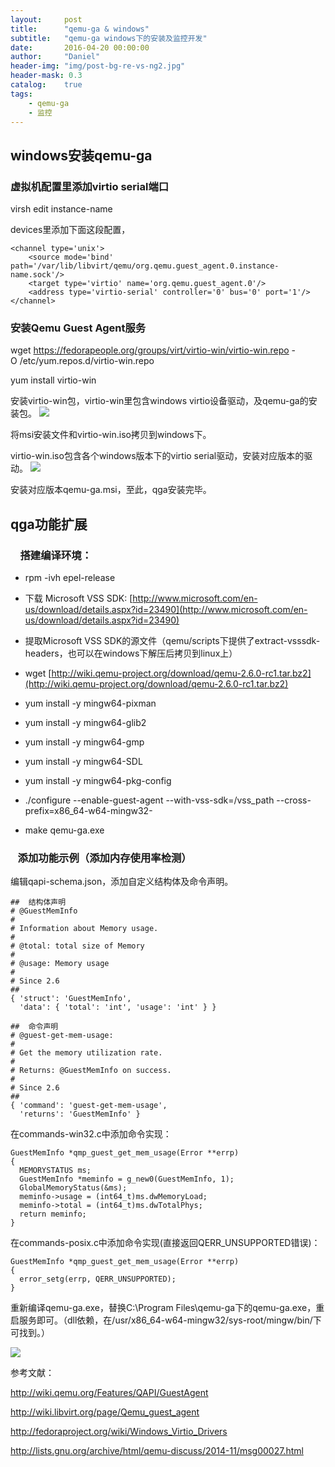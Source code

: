 ```yaml
---
layout:     post
title:      "qemu-ga & windows"
subtitle:   "qemu-ga windows下的安装及监控开发"
date:       2016-04-20 00:00:00
author:     "Daniel"
header-img: "img/post-bg-re-vs-ng2.jpg"
header-mask: 0.3
catalog:    true
tags:
    - qemu-ga
    - 监控
---
```


## windows安装qemu-ga

### 虚拟机配置里添加virtio serial端口

virsh edit instance-name

devices里添加下面这段配置，

	<channel type='unix'>
		<source mode='bind' path='/var/lib/libvirt/qemu/org.qemu.guest_agent.0.instance-name.sock'/>
		<target type='virtio' name='org.qemu.guest_agent.0'/>
		<address type='virtio-serial' controller='0' bus='0' port='1'/>
	</channel>

### 安装Qemu Guest Agent服务

wget https://fedorapeople.org/groups/virt/virtio-win/virtio-win.repo -O /etc/yum.repos.d/virtio-win.repo

yum install virtio-win

安装virtio-win包，virtio-win里包含windows virtio设备驱动，及qemu-ga的安装包。
![](http://danielfresh.github.io/img/virtio-iso.jpg)

将msi安装文件和virtio-win.iso拷贝到windows下。

virtio-win.iso包含各个windows版本下的virtio serial驱动，安装对应版本的驱动。
![](http://danielfresh.github.io/img/win-dev.jpg)

安装对应版本qemu-ga.msi，至此，qga安装完毕。



## qga功能扩展

###     搭建编译环境：

- rpm -ivh epel-release

- 下载 Microsoft VSS SDK: [http://www.microsoft.com/en-us/download/details.aspx?id=23490](http://www.microsoft.com/en-us/download/details.aspx?id=23490)

- 提取Microsoft VSS SDK的源文件（qemu/scripts下提供了extract-vsssdk-headers，也可以在windows下解压后拷贝到linux上）

- wget [http://wiki.qemu-project.org/download/qemu-2.6.0-rc1.tar.bz2](http://wiki.qemu-project.org/download/qemu-2.6.0-rc1.tar.bz2)

- yum install -y mingw64-pixman

- yum install -y mingw64-glib2

- yum install -y mingw64-gmp

- yum install -y mingw64-SDL

- yum install -y mingw64-pkg-config

- ./configure --enable-guest-agent --with-vss-sdk=/vss_path --cross-prefix=x86_64-w64-mingw32-

- make qemu-ga.exe

###    添加功能示例（添加内存使用率检测）    

编辑qapi-schema.json，添加自定义结构体及命令声明。

	##  结构体声明
	# @GuestMemInfo
	#
	# Information about Memory usage.
	#
	# @total: total size of Memory
	#
	# @usage: Memory usage
	#
	# Since 2.6
	##
	{ 'struct': 'GuestMemInfo',
	  'data': { 'total': 'int', 'usage': 'int' } }
	          
	##  命令声明
	# @guest-get-mem-usage:
	#
	# Get the memory utilization rate.
	#
	# Returns: @GuestMemInfo on success.
	#
	# Since 2.6
	##
	{ 'command': 'guest-get-mem-usage',
	  'returns': 'GuestMemInfo' }

在commands-win32.c中添加命令实现：

	GuestMemInfo *qmp_guest_get_mem_usage(Error **errp)
	{
	  MEMORYSTATUS ms;
	  GuestMemInfo *meminfo = g_new0(GuestMemInfo, 1);
	  GlobalMemoryStatus(&ms);
	  meminfo->usage = (int64_t)ms.dwMemoryLoad;
	  meminfo->total = (int64_t)ms.dwTotalPhys;
	  return meminfo;
	}

在commands-posix.c中添加命令实现(直接返回QERR_UNSUPPORTED错误)：

	GuestMemInfo *qmp_guest_get_mem_usage(Error **errp)
	{
	  error_setg(errp, QERR_UNSUPPORTED);
	}

重新编译qemu-ga.exe，替换C:\Program Files\qemu-ga下的qemu-ga.exe，重启服务即可。（dll依赖，在/usr/x86_64-w64-mingw32/sys-root/mingw/bin/下可找到。）

![](http://danielfresh.github.io/img/result.jpg)




参考文献：

http://wiki.qemu.org/Features/QAPI/GuestAgent

http://wiki.libvirt.org/page/Qemu_guest_agent

http://fedoraproject.org/wiki/Windows_Virtio_Drivers

http://lists.gnu.org/archive/html/qemu-discuss/2014-11/msg00027.html

